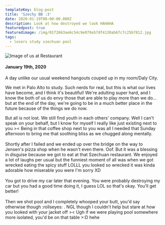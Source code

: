 ```yaml
---
templateKey: blog-post
title: 'Szechy BB :3'
date: 2020-01-19T08:00:00.000Z
description: Look at how destroyed we look HAHAHA
featuredpost: true
featuredimage: /img/01f2663ae6c54c9e079a57df4130ab67c7c25b7812.jpg
tags:
  - losers study szechuan pool
---
```

![Image of us at Restaurant](/img/01f2663ae6c54c9e079a57df4130ab67c7c25b7812.jpg)

#### January 19th, 2020

A day unlike our usual weekend hangouts couped up in my room/Daly City.

We met in Palo Alto to study. Such nerds for real, but this is what our lives have become, and I think it's beautiful! We're adulting super hard, and I know the both of us do envy those that are able to play more than we do... but at the end of the day, we're going to be in a much better place in the future because of the things we do now. 

But all is not lost. We still find youth in each others' company. Well I can't speak on your behalf, but I know for myself I really like just existing next to you >< Being in that coffee shop next to you was all I needed that Sunday afternoon to bring me that soothing bliss as we chugged along mentally. \
\
Shortly after I failed and we ended up over the bridge on the way to Jensen's pizza shop when he wasn't even there. Oof. But it was a blessing in disguise because we got to eat at that Szechuan restaurant. We enjoyed a lot of laughs per usual but the funniest moment of all was when we got wrecked eating the spicy stuff LOLLL you looked so wrecked it was kinda adorable how miserable you were I'm sorry XD\
\
You got to drive my car later that evening. You were probably destroying my car but you had a good time doing it, I guess LOL so that's okay. You'll get better!\
\
Then we shot pool and I completely whooped your butt, you'd say otherwise though :rollseyes: . NGL though I couldn't help but stare at how you looked with your jacket off >< Ugh if we were playing pool somewhere more isolated, you'd be on that table >:D hehe
